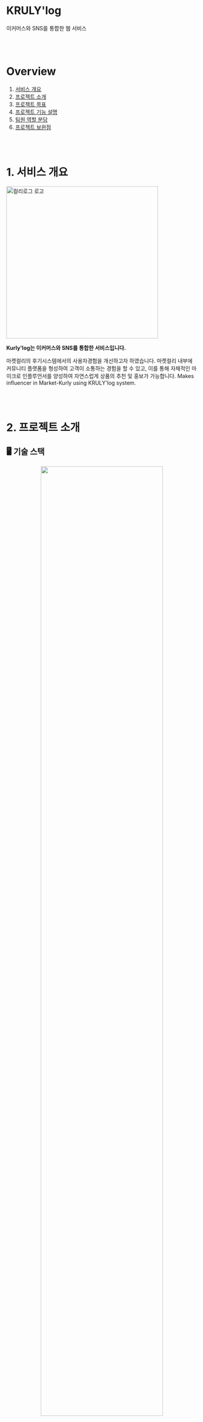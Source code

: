 # KRULY'log
이커머스와 SNS를 통합한 웹 서비스


<br><br>   
# Overview

1. [서비스 개요](#1-서비스-개요)  
2. [프로젝트 소개](#2-프로젝트-소개)   
3. [프로젝트 목표](#3-프로젝트-목표)
4. [프로젝트 기능 설명](#4-프로젝트-기능-설명)
5. [팀원 역할 분담](#5-팀원-역할-분담)
6. [프로젝트 보완점](#6-프로젝트-보완점)


<br><br>   
# 1. 서비스 개요
<img src="https://cdn.discordapp.com/attachments/979000955657945131/1011609164734283848/Snipaste_2022-08-23_21-01-25.png" alt="컬리로그 로고" width="400" >  

**Kurly'log는 이커머스와 SNS를 통합한 서비스입니다.**  

마켓컬리의 후기시스템에서의 사용자경험을 개선하고자 하였습니다. 마켓컬리 내부에 커뮤니티 플랫폼을 형성하여 고객이 소통하는 경험을 할 수 있고, 이를 통해 자체적인 마이크로 인플루언서를 양성하여 자연스럽게 상품의 추천 및 홍보가 가능합니다.
Makes influencer in Market-Kurly using KRULY'log system.


<br><br>     
# 2. 프로젝트 소개

## 🖥 기술 스택  
<p align="center">
<img src="https://cdn.discordapp.com/attachments/979000955657945131/1011748688588181514/skills.png" width="80%">
</p>

<br>  

## 🖋 Infra Architecture  
![image](https://cdn.discordapp.com/attachments/979000955657945131/1011746840506544178/architecture.png)

<br>  

## 📈 FlowChart
[웹으로 보기👉](https://www.figma.com/file/1GyGG6TfHAF3B0meHGpoyZ/%EC%BB%AC%EB%A6%AC-log---%ED%94%8C%EB%A1%9C%EC%9A%B0?node-id=0%3A1)
![image](https://cdn.discordapp.com/attachments/979000955657945131/1011610773681877103/unknown.png)

<br>  

## 🖍 WireFrame
[웹으로 보기👉](https://www.figma.com/file/pSbjxnNH4YSfBlJqjo4fqS/SSAP?node-id=0%3A1)  
![image](https://cdn.discordapp.com/attachments/979000955657945131/1011610853549817937/unknown.png)

<br>  
 
## 📦 ERD
[웹으로 보기👉](https://www.erdcloud.com/d/CbLoq2KQTdoZ6RPnQ)  
![image](https://cdn.discordapp.com/attachments/979000955657945131/1011594777973751829/unknown.png)

<br>  

## ✍🏼 API

[API 문서 보기👉](https://chipped-cookie-c3b.notion.site/API-c91a0d7c2a1d4df5a900039ed8c28ad7)    


<br><br>   
# 3. 프로젝트 목표
- 이미지 미리 보기가 없는 게시판 형태의 기존 후기 시스템을 벗어나서 이미지를 미리 보여주고, 무한 스크롤 형태의 카드로 제작하여 유저들의 **후기 시스템 사용을 편리**하게 합니다.
- 인기 리뷰어 **컬리언서**을 선정하며, **광고 및 홍보 비용 절감과 함께 구매 증가 효과**를 노립니다.
- 리뷰는 **간접 경험**의 중요한 역할을 합니다. 후기 개선 시스템으로 새로운 **상품에 대한 거부감을 절감**시킵니다.
- 컬리log에서 발생하는 구매 관련 데이터로 소비자 성향 파악 등 또 다른 **데이터 베이스 수집**이 가능합니다.


<br><br>   
# 4. 프로젝트 기능 설명
### 기존 후기 UI 개선
1. 상품의 후기를 별점으로 시각화하여 고객의 상품 구입에 도움을 줄 수 있도록 하였습니다.
2. 후기 쓰기를 단순 후기와 컬리log 쓰기로 나누었습니다.
3. 무한스크롤 형태 리뷰 카드와 이미지 미리보기를 가능하게 하였습니다.

### 컬리로그
1. 내 컬리log : 게시글 작성, 수정 및 삭제가 가능합니다. 
2. 인기글/전체글 : 글 미리보기 카드를 캐러셀과 무한스크롤 형태로 보여줍니다.
3. 팔로우 기능

### 컬리언서
1. Best 컬리언서
2. 컬리언서 주간 Best 리뷰
3. 샛별 리뷰 


<br><br>   
# 5. 팀원 역할 분담  
| 이름 | 역할 | 세부 사항 |
|------|----------|-----------|
| 신도희(S) | 백엔드 개발 |  1. DB 설계 및 관리 <br>2. API 구현 <br>3. 배포 <br>4. PPT 작성 |
| 손현주(S) | 백엔드 개발 |  1. DB 설계 및 관리 <br>2. API 구현 <br>3. PPT 작성 <br>4. README 작성 |
| 안민영(A) | 프론트엔드 개발 |1. 와이어 프레임 & 기획<br>2. 구현 <br>- [컬리log 인기글/전체글 - 캐러셀과 무한 스크롤]<br>- [컬리log - 게시글 작성/ 수정(위즈윅)/ 삭제/ 미리보기, 캐러셀 외]<br>- [이미지 업로드 기능]<br>3. 페이지 구조도 작성
| 박진아(P) | 프론트엔드 개발 |1. 와이어 프레임 & 기획<br>2. 구현<br>- [기존 후기 UI 개선 - 무한스크롤/ 후기쓰기 외]<br>- [컬리언서 - best컬리언서, best 리뷰, 샛별리뷰]<br>- [레이아웃 - header, footer]<br>- [상품페이지 - 메인/ 디테일]<br>- [유저 팔로우/ 좋아요 기능]<br>3. 최종 서비스 소개서 작성 


<br><br>   
# 6. 프로젝트 보완점

### 회원가입
현재는 마켓컬리 기존 회원 대상 고객을 전제로 회원가입을 빼고 로그인 기능만 구현되어 있습니다.  
(내 컬리log는 로그인을 해야만 접근이 가능)

### 컬리언서 등급 및 기타 기준 사항
컬리언서라는 별도의 등급이 있는 이상, 전환을 위한 기준이 필요합니다.
